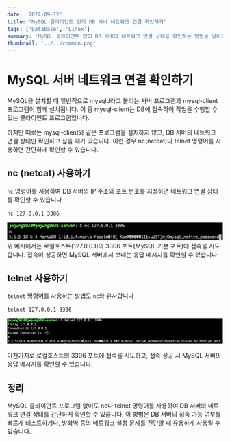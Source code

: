 ```yaml
---
date: '2022-09-12'
title: "MySQL 클라이언트 없이 DB 서버 네트워크 연결 확인하기"
tags: ['Database', 'Linux']
summary: 'MySQL 클라이언트 없이 DB 서버의 네트워크 연결 상태를 확인하는 방법을 알아봅니다.'
thumbnail: '../../common.png'
---
```



# MySQL 서버 네트워크 연결 확인하기
MySQL을 설치할 때 일반적으로 mysqld라고 불리는 서버 프로그램과 mysql-client 프로그램이 함께 설치됩니다. 
이 중 mysql-client는 DB에 접속하여 작업을 수행할 수 있는 클라이언트 프로그램입니다.

하지만 때로는 mysql-client와 같은 프로그램을 설치하지 않고, DB 서버의 네트워크 연결 상태만 확인하고 싶을 때가 있습니다. 
이런 경우 nc(netcat)나 telnet 명령어를 사용하면 간단하게 확인할 수 있습니다.



## nc (netcat) 사용하기
```nc``` 명령어를 사용하여 DB 서버의 IP 주소와 포트 번호를 지정하면 네트워크 연결 상태를 확인할 수 있습니다
```shell
nc 127.0.0.1 3306
```

![nc](./nc.png)
위 예시에서는 로컬호스트(127.0.0.1)의 3306 포트(MySQL 기본 포트)에 접속을 시도합니다. 접속이 성공하면 MySQL 서버에서 보내는 응답 메시지를 확인할 수 있습니다.


## telnet 사용하기
```telnet``` 명령어를 사용하는 방법도 ```nc```와 유사합니다
```shell
telnet 127.0.0.1 3306
```
![telnet](./telnet.png)

마찬가지로 로컬호스트의 3306 포트에 접속을 시도하고, 접속 성공 시 MySQL 서버의 응답 메시지를 확인할 수 있습니다.

## 정리
MySQL 클라이언트 프로그램 없이도 nc나 telnet 명령어를 사용하여 DB 서버의 네트워크 연결 상태를 간단하게 확인할 수 있습니다. 
이 방법은 DB 서버의 접속 가능 여부를 빠르게 테스트하거나, 방화벽 등의 네트워크 설정 문제를 진단할 때 유용하게 사용될 수 있습니다.


